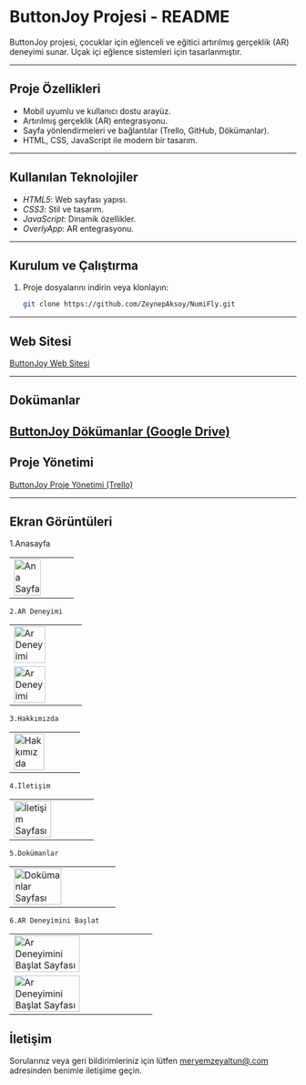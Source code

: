 # ButtonJoy Projesi - README

ButtonJoy projesi, çocuklar için eğlenceli ve eğitici artırılmış gerçeklik (AR) deneyimi sunar. Uçak içi eğlence sistemleri için tasarlanmıştır.

---

## Proje Özellikleri
- Mobil uyumlu ve kullanıcı dostu arayüz.
- Artırılmış gerçeklik (AR) entegrasyonu.
- Sayfa yönlendirmeleri ve bağlantılar (Trello, GitHub, Dökümanlar).
- HTML, CSS, JavaScript ile modern bir tasarım.

---

## Kullanılan Teknolojiler
- *HTML5*: Web sayfası yapısı.
- *CSS3*: Stil ve tasarım.
- *JavaScript*: Dinamik özellikler.
- *OverlyApp*: AR entegrasyonu.


---

## Kurulum ve Çalıştırma
1. Proje dosyalarını indirin veya klonlayın:
   ```bash
   git clone https://github.com/ZeynepAksoy/NumiFly.git

--- 

## Web Sitesi
[ButtonJoy Web Sitesi](https://zeynepaksoy.github.io/YMGK-NumiFly/)

--- 
## Dokümanlar
[ButtonJoy Dökümanlar (Google Drive)](https://drive.google.com/drive/folders/1IK2gKNPAqg6GHt7ofECA5k5mA6CzkYY1)
--- 

## Proje Yönetimi
[ButtonJoy Proje Yönetimi (Trello)](https://trello.com/b/03Ww7hYq/buttonjoy)

--- 


## Ekran Görüntüleri
   1.Anasayfa 
  <table>
     <tr>
       <td><img src="Photos/home-page.png" alt="Ana Sayfa" width="70%"></td>
     </tr>
  </table>

    2.AR Deneyimi
  <table>
     <tr>
       <td><img src="Photos/ar-page1.png" alt="Ar Deneyimi" width="70%"></td>
     </tr>
          <tr>
       <td><img src="Photos/ar-page2.png" alt="Ar Deneyimi" width="70%"></td>
     </tr>
   </table>

    3.Hakkımızda
  <table>
     <tr>
       <td><img src="Photos/about-page.png" alt="Hakkımızda" width="70%"></td>
     </tr>
   </table>

    4.İletişim
   <table>
     <tr>
       <td><img src="Photos/contact-page.png" alt="İletişim Sayfası" width="70%"></td>
     </tr>
   </table>

    5.Dokümanlar
  <table>
     <tr>
       <td><img src="Photos/documentPage.png" alt="Dokümanlar Sayfası" width="70%"></td>
     </tr>
  </table>

    6.AR Deneyimini Başlat
  <table>
    <tr>
       <td><img src="Photos/ar-start2.png" alt="Ar Deneyimini Başlat Sayfası" width="70%"></td>
     </tr>
    <tr>
       <td><img src="Photos/ar-start1.png" alt="Ar Deneyimini Başlat Sayfası" width="70%"></td>
     </tr>
   </table>

## İletişim
Sorularınız veya geri bildirimleriniz için lütfen [meryemzeyaltun@.com](mailto:meryemzeyaltun@gmail.com) adresinden benimle iletişime geçin.
